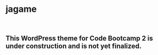 # jagame

<br>

## This WordPress theme for Code Bootcamp 2 is under construction and is not yet finalized.
